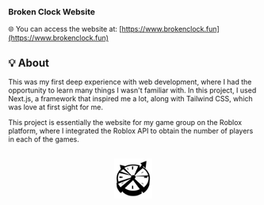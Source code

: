 ### Broken Clock Website

🌐 You can access the website at: [https://www.brokenclock.fun](https://www.brokenclock.fun)

## 💡 About
This was my first deep experience with web development, where I had the opportunity to learn many things I wasn't familiar with. In this project, I used Next.js, a framework that inspired me a lot, along with Tailwind CSS, which was love at first sight for me. 

This project is essentially the website for my game group on the Roblox platform, where I integrated the Roblox API to obtain the number of players in each of the games.

<br>

<div align="center">
  <img src="public/images/broken-clock-logo.png" style="width: 15%;">
</div>
